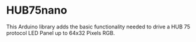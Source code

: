 # HUB75nano
This Arduino library adds the basic functionality needed to drive a HUB 75 protocol LED Panel up to 64x32 Pixels RGB.
